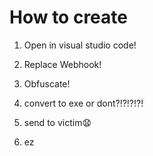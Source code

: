 # How to create

1. Open in visual studio code!

2. Replace Webhook!

3. Obfuscate!

4. convert to exe or dont?!?!?!?!

5. send to victim😧

6. ez

